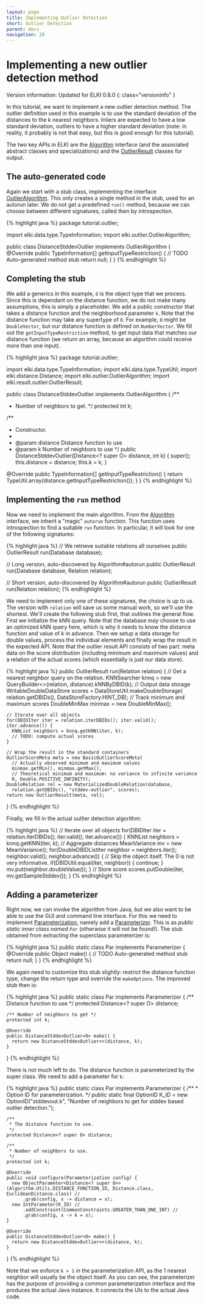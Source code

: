 ```yaml
---
layout: page
title: Implementing Outlier Detection
short: Outlier Detection
parent: docs
navigation: 20
---
```



Implementing a new outlier detection method
===========================================

Version information: Updated for ELKI 0.8.0
{: class="versioninfo" }

In this tutorial, we want to implement a new outlier detection method. The outlier definition used in this example is to use the standard deviation of the distances to the k nearest neighbors. Inliers are expected to have a low standard deviation, outliers to have a higher standard deviation (note: in reality, it probably is not that easy, but this is good enough for this tutorial).

The two key APIs in ELKI are the [Algorithm](/releases/current/javadoc/elki/algorithm/Algorithm.html) interface (and the associated abstract classes and specializations) and the [OutlierResult](/releases/current/javadoc/elki/result/outlier/OutlierResult.html) classes for output.

The auto-generated code
-----------------------

Again we start with a stub class, implementing the interface [OutlierAlgorithm](/releases/current/javadoc/elki/outlier/OutlierAlgorithm.html).
This only creates a single method in the stub, used for an autorun later.
We do not get a predefined `run()` method, because we can choose between different signatures,
called then by introspection.

{% highlight java %}
package tutorial.outlier;

import elki.data.type.TypeInformation;
import elki.outlier.OutlierAlgorithm;

public class DistanceStddevOutlier implements OutlierAlgorithm {
  @Override
  public TypeInformation[] getInputTypeRestriction() {
    // TODO Auto-generated method stub
    return null;
  }
}
{% endhighlight %}

Completing the stub
-------------------

We add a generics in this example, `O` is the object type that we process.
Since this is dependant on the distance function, we do not make many assumptions,
this is simply a placeholder.
We add a public constructor that takes a distance function and the neighborhood parameter `k`.
Note that the distance function may take any supertype of `O`.
For example, `O` might be `DoubleVector`, but our distance function is defined on `NumberVector`.
We fill out the `getInputTypeRestriction` method, to get input data that matches our distance function
(we return an array, because an algorithm could receive more than one input).

{% highlight java %}
package tutorial.outlier;

import elki.data.type.TypeInformation;
import elki.data.type.TypeUtil;
import elki.distance.Distance;
import elki.outlier.OutlierAlgorithm;
import elki.result.outlier.OutlierResult;

public class DistanceStddevOutlier<O> implements OutlierAlgorithm {
  /**
   * Number of neighbors to get.
   */
  protected int k;

  /**
   * Constructor.
   *
   * @param distance Distance function to use
   * @param k Number of neighbors to use
   */
  public DistanceStddevOutlier(Distance<? super O> distance, int k) {
    super();
    this.distance = distance;
    this.k = k;
  }

  @Override
  public TypeInformation[] getInputTypeRestriction() {
    return TypeUtil.array(distance.getInputTypeRestriction());
  }
}
{% endhighlight %}

Implementing the `run` method
-----------------------------

Now we need to implement the main algorithm.
From the [Algorithm](/releases/current/javadoc/elki/algorithm/Algorithm.html) interface,
we inherit a "magic" `autorun` function. This function uses introspection to find a
suitable `run` function. In particular, it will look for one of the following signatures:

{% highlight java %}
  // We retrieve suitable relations all ourselves
  public OutlierResult run(Database database);

  // Long version, auto-discovered by Algorithm#autorun
  public OutlierResult run(Database database, Relation<O> relation);

  // Short version, auto-discovered by Algorithm#autorun
  public OutlierResult run(Relation<O> relation);
{% endhighlight %}

We need to implement only one of these signatures, the choice is up to us.
The version with `relation` will save us some manual work, so we'll use the shortest.
We'll create the following stub first, that outlines the general flow.
First we initialize the kNN query.
Note that the database *may* choose to use an optimized kNN query here,
which is why it needs to know the distance function and value of *k* in advance.
Then we setup a data storage for double values, process the individual elements and finally wrap the result in the expected API. Note that the outlier result API consists of two part: meta data on the score distribution (including minimum and maximum values) and a relation of the actual scores (which essentially is just our data store).

{% highlight java %}
  public OutlierResult run(Relation<O> relation) {
    // Get a nearest neighbor query on the relation.
    KNNSearcher<DBIDRef> knnq = new QueryBuilder<>(relation, distance).kNNByDBID(k);
    // Output data storage
    WritableDoubleDataStore scores = DataStoreUtil.makeDoubleStorage(
        relation.getDBIDs(), DataStoreFactory.HINT_DB);
    // Track minimum and maximum scores
    DoubleMinMax minmax = new DoubleMinMax();
    
    // Iterate over all objects
    for(DBIDIter iter = relation.iterDBIDs(); iter.valid(); iter.advance()) {
      KNNList neighbors = knnq.getKNN(iter, k);
      // TODO: compute actual scores
    }
    
    // Wrap the result in the standard containers
    OutlierScoreMeta meta = new BasicOutlierScoreMeta(
      // Actually observed minimum and maximum values
      minmax.getMin(), minmax.getMax(),
      // Theoretical minimum and maximum: no variance to infinite variance
      0, Double.POSITIVE_INFINITY);
    DoubleRelation rel = new MaterializedDoubleRelation(database, 
      relation.getDBIDs(), "stddev-outlier", scores);
    return new OutlierResult(meta, rel);
  }
{% endhighlight %}

Finally, we fill in the actual outlier detection algorithm:

{% highlight java %}
    // Iterate over all objects
    for(DBIDIter iter = relation.iterDBIDs(); iter.valid(); iter.advance()) {
      KNNList neighbors = knnq.getKNN(iter, k);
      // Aggregate distances
      MeanVariance mv = new MeanVariance();
      for(DoubleDBIDListIter neighbor = neighbors.iter();
                             neighbor.valid(); neighbor.advance()) {
        // Skip the object itself. The 0 is not very informative.
        if(DBIDUtil.equal(iter, neighbor)) {
          continue;
        }
        mv.put(neighbor.doubleValue());
      }
      // Store score
      scores.putDouble(iter, mv.getSampleStddev());
    }
{% endhighlight %}

Adding a parameterizer
----------------------

Right now, we can invoke the algorithm from Java, but we also want to be able to use the GUI and command line interface. For this we need to implement [Parameterization](/dev/parameterization), namely add a [Parameterizer](/releases/current/javadoc/elki/utilities/optionhandling/Parameterizer.html). This is as *public static inner class named `Par`* (otherwise it will not be found!). The stub obtained from extracting the superclass parameterizer is:

{% highlight java %}
  public static class Par<O> implements Parameterizer {
    @Override
    public Object make() {
      // TODO Auto-generated method stub
      return null;
    }
  }
{% endhighlight %}

We again need to customize this stub slightly: restrict the distance function type, change the return type and override the `makeOptions`. The improved stub then is:

{% highlight java %}
  public static class Par<O> implements Parameterizer {
    /** Distance function to use */
    protected Distance<? super O> distance;

    /** Number of neighbors to get */
    protected int k;
    
    @Override
    public DistanceStddevOutlier<O> make() {
      return new DistanceStddevOutlier<>(distance, k);
    }
  }
{% endhighlight %}

There is not much left to do. The distance function is parameterized by the super class. We need to add a parameter for `k`:

{% highlight java %}
  public static class Par<O> implements Parameterizer<O> {
    /**
     * Option ID for parameterization.
     */
    public static final OptionID K_ID = new OptionID("stddevout.k",
        "Number of neighbors to get for stddev based outlier detection.");

    /**
     * The distance function to use.
     */
    protected Distance<? super O> distance;

    /**
     * Number of neighbors to use.
     */
    protected int k;

    @Override
    public void configure(Parameterization config) {
      new ObjectParameter<Distance<? super O>>(Algorithm.Utils.DISTANCE_FUNCTION_ID, Distance.class, EuclideanDistance.class) //
          .grab(config, x -> distance = x);
      new IntParameter(K_ID) //
          .addConstraint(CommonConstraints.GREATER_THAN_ONE_INT) //
          .grab(config, x -> k = x);
    }

    @Override
    public DistanceStddevOutlier<O> make() {
      return new DistanceStddevOutlier<>(distance, k);
    }
  }
{% endhighlight %}

Note that we enforce `k > 1` in the parameterization API, as the 1 nearest neighbor will usually be the object itself. As you can see, the parameterizer has the purpose of providing a common parameterization interface and the produces the actual Java instance. It connects the UIs to the actual Java code.
